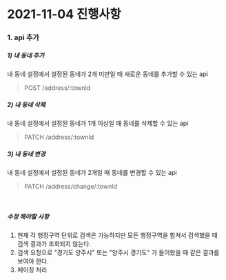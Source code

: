 # 2021-11-04 진행사항

### 1. api 추가

##### 1) 내 동네 추가

내 동네 설정에서 설정된 동네가 2개 미만일 때 새로운 동네를 추가할 수 있는 api

> POST
> /address/:townId

##### 2) 내 동네 삭제

내 동네 설정에서 설정된 동네가 1개 이상일 때 동네를 삭제할 수 있는 api

> PATCH
> /address/:townId

##### 3) 내 동네 변경

내 동네 설정에서 설정된 동네가 2개일 때 동네를 변경할 수 있는 api

> PATCH
> /address/change/:townId

<br>

##### 수정 해야할 사항

1. 현재 각 행정구역 단위로 검색은 가능하지만 모든 행정구역을 합쳐서 검색했을 때 검색 결과가 조회되지 않는다.
2. 검색 요청으로 "경기도 양주시" 또는 "양주시 경기도" 가 들어왔을 때 같은 결과를 보여야 한다.
3. 페이징 처리
